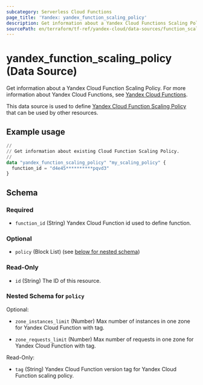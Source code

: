 ```yaml
---
subcategory: Serverless Cloud Functions
page_title: 'Yandex: yandex_function_scaling_policy'
description: Get information about a Yandex Cloud Functions Scaling Policy.
sourcePath: en/terraform/tf-ref/yandex-cloud/data-sources/function_scaling_policy.md
---
```


# yandex_function_scaling_policy (Data Source)

Get information about a Yandex Cloud Function Scaling Policy. For more information about Yandex Cloud Functions, see [Yandex Cloud Functions](https://yandex.cloud/docs/functions/).

This data source is used to define [Yandex Cloud Function Scaling Policy](https://yandex.cloud/docs/functions/) that can be used by other resources.

## Example usage

```terraform
//
// Get information about existing Cloud Function Scaling Policy.
//
data "yandex_function_scaling_policy" "my_scaling_policy" {
  function_id = "d4e45**********pqvd3"
}
```

<!-- schema generated by tfplugindocs -->
## Schema

### Required

- `function_id` (String) Yandex Cloud Function id used to define function.

### Optional

- `policy` (Block List) (see [below for nested schema](#nestedblock--policy))

### Read-Only

- `id` (String) The ID of this resource.

<a id="nestedblock--policy"></a>
### Nested Schema for `policy`

Optional:

- `zone_instances_limit` (Number) Max number of instances in one zone for Yandex Cloud Function with tag.

- `zone_requests_limit` (Number) Max number of requests in one zone for Yandex Cloud Function with tag.


Read-Only:

- `tag` (String) Yandex Cloud Function version tag for Yandex Cloud Function scaling policy.


